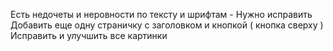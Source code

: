 Есть недочеты и неровности по тексту и шрифтам - Нужно исправить
Добавить еще одну страничку с заголовком и кнопкой ( кнопка сверху )
Исправить и улучшить все картинки
